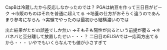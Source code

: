 CapBは冷蔵したから反応しなかったのでは？
PGAは納豆を作って三日目がピーク
→市販のものはそれを普通に超えてる
→培養の仕方がおそらく違うのであんまり参考にならん
→実験でやったのは最初から結構濃いのでは

出た結果がただの誤差でしか無い
→そもそも陽性が出るという前提が覆る
→ネバネバと豆分離して放置したせい・・・？
二日目のELISAでは一応両方出てるから・・・
いやでもいくらなんでも値が小さすぎて